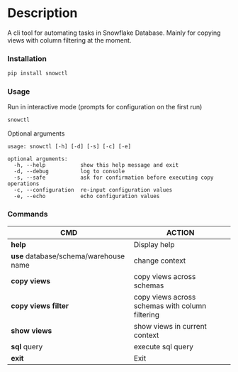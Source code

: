 # Description
A cli tool for automating tasks in Snowflake Database. Mainly for copying views with column filtering at the moment.

### Installation
```sh
pip install snowctl
```

### Usage
Run in interactive mode (prompts for configuration on the first run)
```sh
snowctl
```

Optional arguments
```
usage: snowctl [-h] [-d] [-s] [-c] [-e]

optional arguments:
  -h, --help           show this help message and exit
  -d, --debug          log to console
  -s, --safe           ask for confirmation before executing copy operations
  -c, --configuration  re-input configuration values
  -e, --echo           echo configuration values
```

### Commands
| CMD | ACTION |
|---------|---------|
| **help** | Display help |
| **use** database/schema/warehouse name | change context |
| **copy views** | copy views across schemas |
| **copy views filter** | copy views across schemas with column filtering |
| **show views** | show views in current context |
| **sql** query | execute sql query |
| **exit** | Exit |
